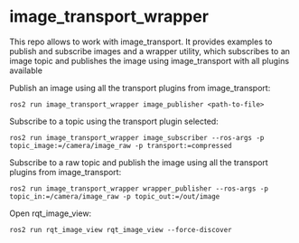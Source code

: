 # image_transport_wrapper

This repo allows to work with image_transport. It provides examples to publish and subscribe images and a wrapper utility, which subscribes to an image topic and publishes the image using image_transport with all plugins available

Publish an image using all the transport plugins from image_transport:
```
ros2 run image_transport_wrapper image_publisher <path-to-file>
```
Subscribe to a topic using the transport plugin selected:
```
ros2 run image_transport_wrapper image_subscriber --ros-args -p topic_image:=/camera/image_raw -p transport:=compressed 
```
Subscribe to a raw topic and publish the image using all the transport plugins from image_transport:
```
ros2 run image_transport_wrapper wrapper_publisher --ros-args -p topic_in:=/camera/image_raw -p topic_out:=/out/image
```
Open rqt_image_view:
```
ros2 run rqt_image_view rqt_image_view --force-discover
```

